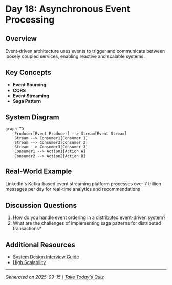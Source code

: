 # Day 18: Asynchronous Event Processing

## Overview
Event-driven architecture uses events to trigger and communicate between loosely coupled services, enabling reactive and scalable systems.

## Key Concepts
- **Event Sourcing**
- **CQRS**
- **Event Streaming**
- **Saga Pattern**

## System Diagram
```mermaid
graph TD
    Producer[Event Producer] --> Stream[Event Stream]
    Stream --> Consumer1[Consumer 1]
    Stream --> Consumer2[Consumer 2]
    Stream --> Consumer3[Consumer 3]
    Consumer1 --> Action1[Action A]
    Consumer2 --> Action2[Action B]
```

## Real-World Example
LinkedIn's Kafka-based event streaming platform processes over 7 trillion messages per day for real-time analytics and recommendations

## Discussion Questions
1. How do you handle event ordering in a distributed event-driven system?
2. What are the challenges of implementing saga patterns for distributed transactions?

## Additional Resources
- [System Design Interview Guide](https://github.com/donnemartin/system-design-primer)
- [High Scalability](http://highscalability.com/)

---
*Generated on 2025-09-15 | [Take Today's Quiz](../docs/quiz-2025-09-15.html)*
